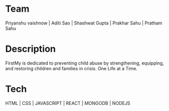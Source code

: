 # Team
Priyanshu vaishnow |
Aditi Sao |
Shashwat Gupta |
Prakhar Sahu |
Pratham Sahu 


# Description
FirstMy is dedicated to preventing child abuse by strengthening, equipping, and restoring children and families in crisis. One Life at a Time.


# Tech

HTML | CSS | JAVASCRIPT | REACT | MONGODB | NODEJS
